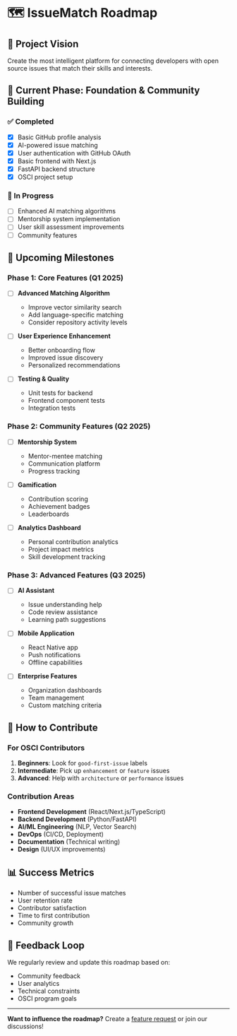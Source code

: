 # 🗺️ IssueMatch Roadmap

## 🎯 Project Vision
Create the most intelligent platform for connecting developers with open source issues that match their skills and interests.

## 📅 Current Phase: Foundation & Community Building

### ✅ Completed
- [x] Basic GitHub profile analysis
- [x] AI-powered issue matching
- [x] User authentication with GitHub OAuth
- [x] Basic frontend with Next.js
- [x] FastAPI backend structure
- [x] OSCI project setup

### 🔄 In Progress
- [ ] Enhanced AI matching algorithms
- [ ] Mentorship system implementation
- [ ] User skill assessment improvements
- [ ] Community features

## 🚀 Upcoming Milestones

### Phase 1: Core Features (Q1 2025)
- [ ] **Advanced Matching Algorithm**
  - Improve vector similarity search
  - Add language-specific matching
  - Consider repository activity levels
  
- [ ] **User Experience Enhancement**
  - Better onboarding flow
  - Improved issue discovery
  - Personalized recommendations

- [ ] **Testing & Quality**
  - Unit tests for backend
  - Frontend component tests
  - Integration tests

### Phase 2: Community Features (Q2 2025)
- [ ] **Mentorship System**
  - Mentor-mentee matching
  - Communication platform
  - Progress tracking

- [ ] **Gamification**
  - Contribution scoring
  - Achievement badges
  - Leaderboards

- [ ] **Analytics Dashboard**
  - Personal contribution analytics
  - Project impact metrics
  - Skill development tracking

### Phase 3: Advanced Features (Q3 2025)
- [ ] **AI Assistant**
  - Issue understanding help
  - Code review assistance
  - Learning path suggestions

- [ ] **Mobile Application**
  - React Native app
  - Push notifications
  - Offline capabilities

- [ ] **Enterprise Features**
  - Organization dashboards
  - Team management
  - Custom matching criteria

## 🤝 How to Contribute

### For OSCI Contributors
1. **Beginners**: Look for `good-first-issue` labels
2. **Intermediate**: Pick up `enhancement` or `feature` issues
3. **Advanced**: Help with `architecture` or `performance` issues

### Contribution Areas
- **Frontend Development** (React/Next.js/TypeScript)
- **Backend Development** (Python/FastAPI)
- **AI/ML Engineering** (NLP, Vector Search)
- **DevOps** (CI/CD, Deployment)
- **Documentation** (Technical writing)
- **Design** (UI/UX improvements)

## 📊 Success Metrics
- Number of successful issue matches
- User retention rate
- Contributor satisfaction
- Time to first contribution
- Community growth

## 🔄 Feedback Loop
We regularly review and update this roadmap based on:
- Community feedback
- User analytics
- Technical constraints
- OSCI program goals

---

**Want to influence the roadmap?** Create a [feature request](https://github.com/AvishkarPatil/IssueMatch/issues/new?template=feature_request.md) or join our discussions!